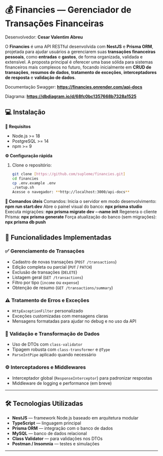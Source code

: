 # 💰 Financies — Gerenciador de Transações Financeiras

Desenvolvedor: **Cesar Valentim Abreu** 

O **Financies** é uma API RESTful desenvolvida com **NestJS** e **Prisma ORM**, projetada para ajudar usuários a gerenciarem suas **transações financeiras pessoais**, como **entradas** e **gastos**, de forma organizada, validada e extensível.
A proposta principal é oferecer uma base sólida para sistemas financeiros mais complexos no futuro, focando inicialmente em **CRUD de transações**, **resumos de dados**, **tratamento de exceções**, **interceptadores de resposta** e **validação de dados**.

Documentação Swagger: **https://financies.onrender.com/api-docs**

Diagrama: **https://dbdiagram.io/d/68fc0bc1357668b7328a1525**

## 💻 Instalação

**🚀 Requisitos**

- Node.js >= 18  
- PostgreSQL >= 14  
- npm >= 9  

**⚙️ Configuração rápida**

1. Clone o repositório:
   ```bash
   git clone [https://github.com/supleme/financies.git]
   cd financies
   cp .env.example .env
   ./setup.sh
   Acesse o navegador: **http://localhost:3000/api-docs**

**🧰 Comandos úteis**
Comandos:
Inicia o servidor em modo desenvolvimento: **npm run start:dev**
Abre o painel visual do banco: **npx prisma studio**
Executa migrações: **npx prisma migrate dev --name init**
Regenera o cliente Prisma: **npx prisma generate**
Força atualização do banco (sem migrações): **npx prisma db push**

## 📌 Funcionalidades Implementadas

### ✅ **Gerenciamento de Transações**
- Cadastro de novas transações (`POST /transactions`)
- Edição completa ou parcial (`PUT` / `PATCH`)
- Exclusão de transações (`DELETE`)
- Listagem geral (`GET /transactions`)
- Filtro por tipo (`income` ou `expense`)
- Obtenção de resumo (`GET /transactions/summary`)

### ⚠️ **Tratamento de Erros e Exceções**
- `HttpExceptionFilter` personalizado
- Exceções customizadas com mensagens claras
- Mensagens formatadas para ajudar no debug e no uso da API

### 🧪 **Validação e Transformação de Dados**
- Uso de DTOs com `class-validator`
- Tipagem robusta com `class-transformer` e `@Type`
- `ParseIntPipe` aplicado quando necessário

### ⚙️ **Interceptadores e Middlewares**
- Interceptador global (`ResponseInterceptor`) para padronizar respostas
- Middleware de logging e performance (em breve)

---

## 🛠️ Tecnologias Utilizadas

- **NestJS** — framework Node.js baseado em arquitetura modular
- **TypeScript** — linguagem principal
- **Prisma ORM** — integração com o banco de dados
- **MySQL** — banco de dados relacional
- **Class Validator** — para validações nos DTOs
- **Postman / Insomnia** — testes e simulações

---
